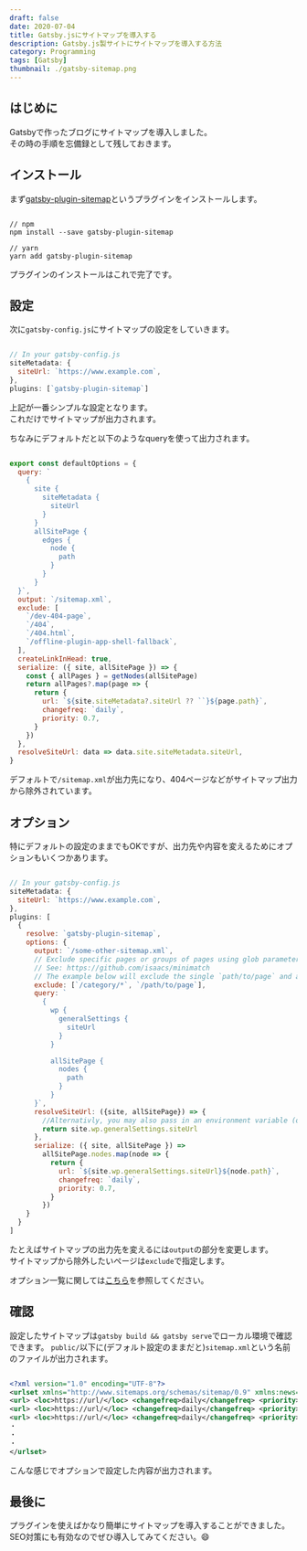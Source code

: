 ```yaml
---
draft: false
date: 2020-07-04
title: Gatsby.jsにサイトマップを導入する
description: Gatsby.js製サイトにサイトマップを導入する方法
category: Programming
tags: [Gatsby]
thumbnail: ./gatsby-sitemap.png
---
```



## はじめに

Gatsbyで作ったブログにサイトマップを導入しました。  
その時の手順を忘備録として残しておきます。


## インストール

まず[gatsby-plugin-sitemap](https://www.gatsbyjs.org/packages/gatsby-plugin-sitemap/)というプラグインをインストールします。

```:title=terminal

// npm
npm install --save gatsby-plugin-sitemap

// yarn
yarn add gatsby-plugin-sitemap

```

プラグインのインストールはこれで完了です。


## 設定

次に`gatsby-config.js`にサイトマップの設定をしていきます。

```js:title=gatsby-config.js

// In your gatsby-config.js
siteMetadata: {
  siteUrl: `https://www.example.com`,
},
plugins: [`gatsby-plugin-sitemap`]

```

上記が一番シンプルな設定となります。  
これだけでサイトマップが出力されます。

ちなみにデフォルトだと以下のようなqueryを使って出力されます。

```js:title=gatsby-config.js

export const defaultOptions = {
  query: `
    {
      site {
        siteMetadata {
          siteUrl
        }
      }
      allSitePage {
        edges {
          node {
            path
          }
        }
      }
  }`,
  output: `/sitemap.xml`,
  exclude: [
    `/dev-404-page`,
    `/404`,
    `/404.html`,
    `/offline-plugin-app-shell-fallback`,
  ],
  createLinkInHead: true,
  serialize: ({ site, allSitePage }) => {
    const { allPages } = getNodes(allSitePage)
    return allPages?.map(page => {
      return {
        url: `${site.siteMetadata?.siteUrl ?? ``}${page.path}`,
        changefreq: `daily`,
        priority: 0.7,
      }
    })
  },
  resolveSiteUrl: data => data.site.siteMetadata.siteUrl,
}

```

デフォルトで`/sitemap.xml`が出力先になり、404ページなどがサイトマップ出力から除外されています。


## オプション

特にデフォルトの設定のままでもOKですが、出力先や内容を変えるためにオプションもいくつかあります。

```js:title=gatsby-config.js

// In your gatsby-config.js
siteMetadata: {
  siteUrl: `https://www.example.com`,
},
plugins: [
  {
    resolve: `gatsby-plugin-sitemap`,
    options: {
      output: `/some-other-sitemap.xml`,
      // Exclude specific pages or groups of pages using glob parameters
      // See: https://github.com/isaacs/minimatch
      // The example below will exclude the single `path/to/page` and all routes beginning with `category`
      exclude: [`/category/*`, `/path/to/page`],
      query: `
        {
          wp {
            generalSettings {
              siteUrl
            }
          }

          allSitePage {
            nodes {
              path
            }
          }
      }`,
      resolveSiteUrl: ({site, allSitePage}) => {
        //Alternativly, you may also pass in an environment variable (or any location) at the beginning of your `gatsby-config.js`.
        return site.wp.generalSettings.siteUrl
      },
      serialize: ({ site, allSitePage }) =>
        allSitePage.nodes.map(node => {
          return {
            url: `${site.wp.generalSettings.siteUrl}${node.path}`,
            changefreq: `daily`,
            priority: 0.7,
          }
        })
    }
  }
]

```

たとえばサイトマップの出力先を変えるには`output`の部分を変更します。  
サイトマップから除外したいページは`exclude`で指定します。

オプション一覧に関しては[こちら](https://www.gatsbyjs.org/packages/gatsby-plugin-sitemap/#options)を参照してください。


## 確認

設定したサイトマップは`gatsby build && gatsby serve`でローカル環境で確認できます。
`public/`以下に(デフォルト設定のままだと)`sitemap.xml`という名前のファイルが出力されます。

```:title=sitemap.xml

<?xml version="1.0" encoding="UTF-8"?>
<urlset xmlns="http://www.sitemaps.org/schemas/sitemap/0.9" xmlns:news="http://www.google.com/schemas/sitemap-news/0.9" xmlns:xhtml="http://www.w3.org/1999/xhtml" xmlns:mobile="http://www.google.com/schemas/sitemap-mobile/1.0" xmlns:image="http://www.google.com/schemas/sitemap-image/1.1" xmlns:video="http://www.google.com/schemas/sitemap-video/1.1">
<url> <loc>https://url/</loc> <changefreq>daily</changefreq> <priority>0.7</priority> </url>
<url> <loc>https://url/</loc> <changefreq>daily</changefreq> <priority>0.7</priority> </url>
<url> <loc>https://url/</loc> <changefreq>daily</changefreq> <priority>0.7</priority> </url>
・
・
・
</urlset>

```

こんな感じでオプションで設定した内容が出力されます。


## 最後に

プラグインを使えばかなり簡単にサイトマップを導入することができました。  
SEO対策にも有効なのでぜひ導入してみてください。:smile:
